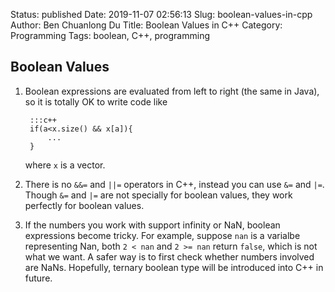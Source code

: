 Status: published
Date: 2019-11-07 02:56:13
Slug: boolean-values-in-cpp
Author: Ben Chuanlong Du
Title: Boolean Values in C++
Category: Programming
Tags: boolean, C++, programming

## Boolean Values

1. Boolean expressions are evaluated from left to right (the same in Java),
    so it is totally OK to write code like 

        :::c++
        if(a<x.size() && x[a]){
            ...
        }

    where `x` is a vector.

2. There is no `&&=` and `||=` operators in C++,
    instead you can use `&=` and `|=`.
    Though `&=` and `|=` are not specially for boolean values, 
    they work perfectly for boolean values.

3. If the numbers you work with support infinity or NaN, 
    boolean expressions become tricky. 
    For example, suppose `nan` is a varialbe representing Nan,
    both `2 < nan` and `2 >= nan` return `false`,
    which is not what we want. 
    A safer way is to first check whether numbers involved are NaNs. 
    Hopefully, ternary boolean type will be introduced into C++ in future. 

